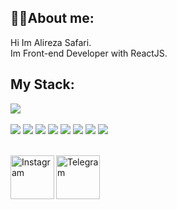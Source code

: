<h2>🧑‍💻About me: </h2>
Hi Im Alireza Safari. <br>
Im Front-end Developer with  ReactJS.
<br>
<h2>My Stack:</h2>
<div>
  <img src="https://github-readme-stats.vercel.app/api?username=Alireza83Safari&show_icons=true&theme=radical" /> 
 <br/>
 <br/>
  
 <img src="https://img.shields.io/badge/javascript-%23323330.svg?style=for-the-badge&logo=javascript&logoColor=%23F7DF1E" />
 <img src="https://img.shields.io/badge/react-%2320232a.svg?style=for-the-badge&logo=react&logoColor=%2361DAFB" />
 <img src="https://img.shields.io/badge/React_Router-CA4245?style=for-the-badge&logo=react-router&logoColor=white" />
 <img src="https://img.shields.io/badge/redux-%23593d88.svg?style=for-the-badge&logo=redux&logoColor=white" />
 <img src="https://img.shields.io/badge/html5-%23E34F26.svg?style=for-the-badge&logo=html5&logoColor=white" />
 <img src="https://img.shields.io/badge/css3-%231572B6.svg?style=for-the-badge&logo=css3&logoColor=white" />
 <img src="https://img.shields.io/badge/tailwindcss-%2338B2AC.svg?style=for-the-badge&logo=tailwind-css&logoColor=white" />
 <img src="https://img.shields.io/badge/bootstrap-%238511FA.svg?style=for-the-badge&logo=bootstrap&logoColor=white" />

<br/>
 <br/>
 <div>
    <a href="https://www.instagram.com/alirezasafari833" > <img align="left" width="70px"   
 src="https://github.com/Alireza83Safari/AlirezaSafari/blob/main/icons8-instagram-48.png?raw=true" alt="Instagram" /></a>

   <a href="https://t.me/alirezasafari83" > <img align="left" width="70px" src="https://github.com/Alireza83Safari/AlirezaSafari/blob/main/icons8-telegram-48.png?raw=true" alt="Telegram" /></a>
 </div>
</div>

